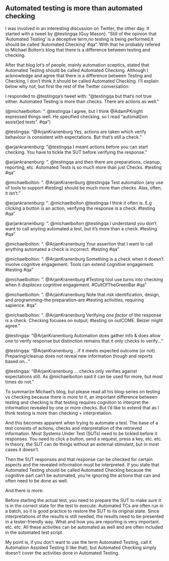 ## Automated testing is more than automated checking

I was involved in an interesting discussion on Twitter, the other day. It started with a tweet by @testingqa (Guy Mason): “Still of the opinion that ‘Automated Testing’ is a deceptive term,no testing is being performed,it should be called ‘Automated Checking’ #qa“. With that he probably refered to Michael Bolton’s blog that there is a difference between testing and checking.

After that blog lot’s of people, mainly automation sceptics, stated that Automated Testing should be called Automated Checking. Although I acknowledge and agree that there is a difference between Testing and Checking, I don’t think it should be called Automated Checking. I’ll explain below why not, but first the rest of the Twitter conversation:

I responded to @testingqa’s tweet with: “@testingqa but that’s not true either. Automated Testing is more than checks. There are actions as well.”

(@michaelbolton: “. @testingqa I agree, but I think @AdamPKnight expressed things well. He specified checking, so I read “automat[ion assist]ed tests”. #qa“)

@testingqa: “@ArjanKranenburg Yes, actions are taken which verify behaviour is consistent with expectations. But that’s still a check.”

@arjankranenburg: “@testingqa I meant actions before you can start checking. You have to tickle the SUT before verifying the response.”

@arjankranenburg: “. @testingqa and then there are preparations, cleanup, reporting, etc. Automated Tests is so much more than just Checks. #testing #qa”

@michaelbolton: “. @ArjanKranenburg @testingqa Test automation (any use of tools to support #testing) should be much more than checks. Alas, often, it isn’t.”

@arjankranenburg: “. @michaelbolton @testingqa I think it often is. E.g clicking a button is an action, verifying the response is a check. #testing #qa”

@arjankranenburg: “. @michaelbolton @testingqa I understand you don’t want to call anyting automated a test, but it’s more than a check. #testing #qa”

@michaelbolton: “. @ArjanKranenburg Your assertion that I want to call anything automated a check is incorrect. #testing #qa”

@michaelbolton: “. @ArjanKranenburg Something is a check when it doesn’t involve cognitive engagement. Tools can extend cognitive engagement. #testing #qa”

@michaelbolton: “. @ArjanKranenburg #Testing tool use turns into checking when it *displaces* cognitive engagement. #CultOfTheGreenBar #qa”

@michaelbolton: “. @ArjanKranenburg Note that risk identification, design, and programming–the preparation–are #testing activities, requiring sapience. #qa”

@michaelbolton: “. @ArjanKranenburg Verifying *one factor* of the response is a check. Checking focuses on output; #testing on outCOME. Beizer might agree.”

@testingqa: “@ArjanKranenburg Automation does gather info & does allow one to verify response but distinction remains that it only checks to verify…”

@testingqa: “@ArjanKranenburg …if it meets expected outcome (or not). Preparing/cleanup does not reveal new information though and reports based on…”

@testingqa: “@ArjanKranenburg … checks only verifies against expectations still. As @michaelbolton said it can be used for more, but most times do not.”

To summarize Michael’s blog, but please read all his blog-series on testing vs checking because there is more to it, an important difference between testing and checking is that testing requires cognition to interpret the information revealed by one or more checks. But I’d like to extend that as I think testing is more than checking + interpretation.

And this becomes apparent when trying to automate a test. The base of a test consists of actions, checks and interpretation of the retrieved information. Most Systems Under Test (SUTs) need to be tickled before it responses. You need to click a button, send a request, press a key, etc. etc. In theory, the SUT can do things without an external stimulant, but in most cases it doesn’t.

Then the SUT responses and that response can be checked for certain aspects and the revealed information must be interpreted. If you state that Automated Testing should be called Automated Checking because the cognitive part can’t be automated, you’re ignoring the actions that can and often need to be done as well.

And there is more:

Before starting the actual test, you need to prepare the SUT to make sure it is in the correct state for the test to execute.
Automated TCs are often run in a batch, so it is good practice to restore the SUT to its original state.
Since interpretations of the results is still needed, the results need to be presented in a tester-friendly way. What and how you are reporting is very important.
etc. etc.
All these activities can be automated as well and are often included in the automated test script.

My point is, if you don’t want to use the term Automated Testing, call it Automation Assisted Testing (I like that), but Automated Checking simply doesn’t cover the activities done in Automated Testing.
